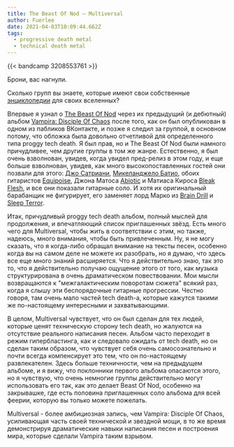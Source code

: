 ```yaml
---
title: The Beast Of Nod — Multiversal
author: Fuerlee
date: 2021-04-03T10:09:44.662Z
tags:
  - progressive death metal
  - technical death metal
---
```

{{< bandcamp 3208553761 >}}

Брони, вас нагнули.

Сколько групп вы знаете, которые имеют свои собственные [энциклопедии](https://www.thebeastofnod.com/encyclopedia) для своих вселенных?

Впервые я узнал о [The Beast Of Nod](https://www.metal-archives.com/bands/The_Beast_of_Nod/3540407342) через их предыдущий (и дебютный) альбом [Vampira: Disciple Of Chaos](https://thebeastofnod.bandcamp.com/album/vampira-disciple-of-chaos) после того, как он был опубликован в одном из пабликов ВКонтакте, и позже я следил за группой, в основном потому, что обложка была довольно отчетливой для определенного типа proggy tech death. Я был прав, но и The Beast Of Nod были намного причудливее, чем другие группы в том же жанре. Естественно, я был очень взволнован, увидев, когда увидел пред-релиз в этом году, и еще больше взволнован, увидев, как много высокопоставленных гостей они позвали для этого: [Джо Сатриани](https://www.metal-archives.com/artists/Joe_Satriani/8953), [Микеланджело Батио](https://www.metal-archives.com/bands/Michael_Angelo_Batio/10634), обоих гитаристов [Equipoise](https://www.metal-archives.com/bands/Equipoise/3540421313), Джона Матоса [Abiotic](https://www.metal-archives.com/bands/Abiotic/3540337137) и Матиаса Кироса [Bleak Flesh](https://www.metal-archives.com/bands/Bleak_Flesh/3540377842), и все они показали гитарные соло. И хотя их оригинальный барабанщик не фигурирует, его заменяет лорд Марко из [Brain Drill](https://www.metal-archives.com/bands/Brain_Drill/66715) и [Sleep Terror](https://www.metal-archives.com/bands/Sleep_Terror/5753).

Итак, причудливый proggy tech death альбом, полный мыслей для продолжения, и впечатляющий список приглашенных звёзд. Есть много чего для Multiversal, чтобы жить в соответствии с этим, но также, надеюсь, много внимания, чтобы быть привлеченным. Ну, я не могу сказать, что я когда-либо обращал внимание на тексты песен, особенно когда вы на самом деле не можете их разобрать, но я думаю, что здесь все еще много знаний расширяется. Что я действительно знаю, так это то, что я действительно получаю ощущение этого от того, как музыка структурирована в очень драматическом повествовании. Мои мысли возвращаются к "межгалактическим поворотам сюжета" всякий раз, когда я слышу эти беспорядочные гитарные прогрессии. Честно говоря, там очень мало частей tech death-а, которые кажутся такими же по-настоящему интересными и захватывающими.

В целом, Multiversal чувствует, что он был сделан для тех людей, которые ценят техническую сторону tech death, но жалуются на отсутствие реального написания песен. Альбом часто переходит в режим гипербластинга, как и следовало ожидать от tech death, но он сделан таким образом, что чувствует себя очень самосознательно и почти всегда компенсирует это тем, что он по-настоящему развлекателен. Здесь больше техничности, чем на предыдущем альбоме, и я вижу, что поклонники первого альбома опасаются этого, но я чувствую, что очень немногие группы действительно могут использовать его так, как это делает Beast Of Nod, особенно на закрывашке, где есть половина приглашенных соло альбома для всей феерии, которую вы только можете пожелать.

Multiversal - более амбициозная запись, чем Vampira: Disciple Of Chaos, усиливающая часть своей технической и звездной мощи, в то же время демонстрируя драматические навыки написания песен и построения мира, которые сделали Vampira таким взрывом.